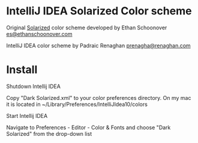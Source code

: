 IntelliJ IDEA Solarized Color scheme
=======================================

Original [Solarized] color scheme developed by Ethan Schoonover <es@ethanschoonover.com>  

IntelliJ IDEA color scheme by Padraic Renaghan <prenagha@renaghan.com>

[Solarized]:   http://ethanschoonover.com/solarized

Install
================

Shutdown Intellij IDEA

Copy "Dark Solarized.xml" to your color preferences directory. On my mac it is located in
~/Library/Preferences/IntelliJIdea10/colors

Start Intellij IDEA

Navigate to Preferences - Editor - Color & Fonts and choose "Dark Solarized" from the drop-down list
